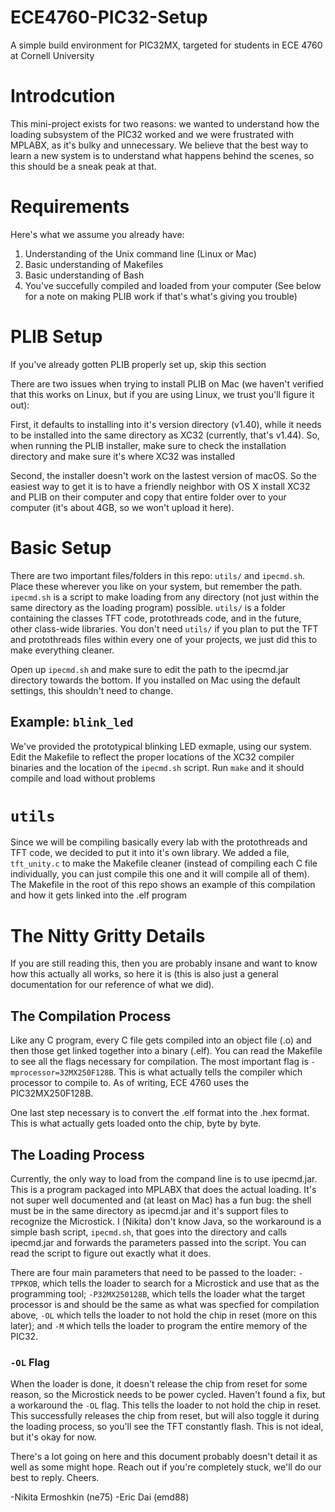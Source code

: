 # ECE4760-PIC32-Setup
A simple build environment for PIC32MX, targeted for students in ECE 4760 at Cornell University


# Introdcution
This mini-project exists for two reasons: we wanted to understand how the loading subsystem of the PIC32 worked and we were frustrated with MPLABX, as it's bulky and unnecessary. We believe that the best way to learn a new system is to understand what happens behind the scenes, so this should be a sneak peak at that.

# Requirements 
Here's what we assume you already have:
1. Understanding of the Unix command line (Linux or Mac)
1. Basic understanding of Makefiles
1. Basic understanding of Bash
1. You've succefully compiled and loaded from your computer (See below for a note on making PLIB work if that's what's giving you trouble)

# PLIB Setup
If you've already gotten PLIB properly set up, skip this section

There are two issues when trying to install PLIB on Mac (we haven't verified that this works on Linux, but if you are using Linux, we trust you'll figure it out):

First, it defaults to installing into it's version directory (v1.40), while it needs to be installed into the same directory as XC32 (currently, that's v1.44). So, when running the PLIB installer, make sure to check the installation directory and make sure it's where XC32 was installed

Second, the installer doesn't work on the lastest version of macOS. So the easiest way to get it is to have a friendly neighbor with OS X install XC32 and PLIB on their computer and copy that entire folder over to your computer (it's about 4GB, so we won't upload it here). 

# Basic Setup

There are two important files/folders in this repo: ```utils/``` and ```ipecmd.sh```. Place these wherever you like on your system, but remember the path. ```ipecmd.sh``` is a script to make loading from any directory (not just within the same directory as the loading program) possible. ```utils/``` is a folder containing the classes TFT code, protothreads code, and in the future, other class-wide libraries. You don't need ```utils/``` if you plan to put the TFT and protothreads files within every one of your projects, we just did this to make everything cleaner. 

Open up ```ipecmd.sh``` and make sure to edit the path to the ipecmd.jar directory towards the bottom. If you installed on Mac using the default settings, this shouldn't need to change. 

## Example: ```blink_led```

We've provided the prototypical blinking LED exmaple, using our system. Edit the Makefile to reflect the proper locations of the XC32 compiler binaries and the location of the ```ipecmd.sh``` script. Run ```make``` and it should compile and load without problems

# ```utils```

Since we will be compiling basically every lab with the protothreads and TFT code, we decided to put it into it's own library. We added a file, ```tft_unity.c``` to make the Makefile cleaner (instead of compiling each C file individually, you can just compile this one and it will compile all of them). The Makefile in the root of this repo shows an example of this compilation and how it gets linked into the .elf program

# The Nitty Gritty Details

If you are still reading this, then you are probably insane and want to know how this actually all works, so here it is (this is also just a general documentation for our reference of what we did).

## The Compilation Process

Like any C program, every C file gets compiled into an object file (.o) and then those get linked together into a binary (.elf). You can read the Makefile to see all the flags necessary for compilation. The most important flag is ```-mprocessor=32MX250F128B```. This is what actually tells the compiler which processor to compile to. As of writing, ECE 4760 uses the PIC32MX250F128B. 

One last step necessary is to convert the .elf format into the .hex format. This is what actually gets loaded onto the chip, byte by byte. 

## The Loading Process

Currently, the only way to load from the compand line is to use ipecmd.jar. This is a program packaged into MPLABX that does the actual loading. It's not super well documented and (at least on Mac) has a fun bug: the shell must be in the same directory as ipecmd.jar and it's support files to recognize the Microstick. I (Nikita) don't know Java, so the workaround is a simple bash script, ```ipecmd.sh```, that goes into the directory and calls ipecmd.jar and forwards the parameters passed into the script. You can read the script to figure out exactly what it does. 

There are four main parameters that need to be passed to the loader: ```-TPPKOB```, which tells the loader to search for a Microstick and use that as the programming tool; ```-P32MX250128B```, which tells the loader what the target processor is and should be the same as what was specfied for compilation above, ```-OL``` which tells the loader to not hold the chip in reset (more on this later); and ```-M``` which tells the loader to program the entire memory of the PIC32.

### ```-OL``` Flag

When the loader is done, it doesn't release the chip from reset for some reason, so the Microstick needs to be power cycled. Haven't found a fix, but a workaround the ```-OL``` flag. This tells the loader to not hold the chip in reset. This successfully releases the chip from reset, but will also toggle it during the loading process, so you'll see the TFT constantly flash. This is not ideal, but it's okay for now. 

There's a lot going on here and this document probably doesn't detail it as well as some might hope. Reach out if you're completely stuck, we'll do our best to reply. Cheers. 

-Nikita Ermoshkin (ne75)
-Eric Dai (emd88)
